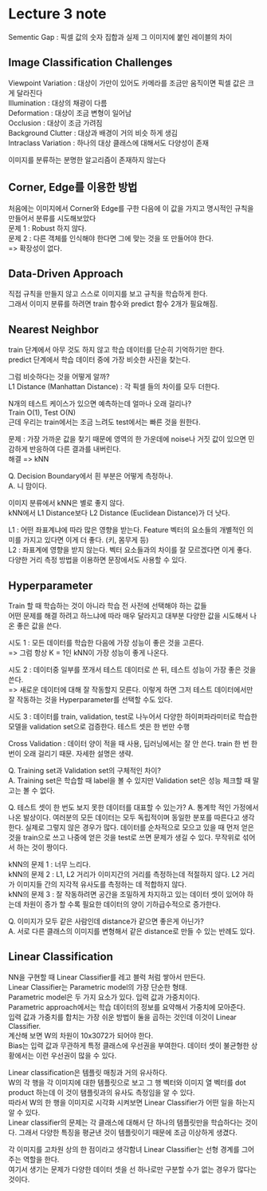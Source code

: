 
# Lecture 3 note

Sementic Gap : 픽셀 값의 숫자 집합과 실제 그 이미지에 붙인 레이블의 차이

## Image Classification Challenges

Viewpoint Variation : 대상이 가만이 있어도 카메라를 조금만 움직이면 픽셀 값은 크게 달라진다    
Illumination : 대상의 채광이 다름    
Deformation : 대상이 조금 변형이 일어남    
Occlusion : 대상이 조금 가려짐    
Background Clutter : 대상과 배경이 거의 비슷 하게 생김    
Intraclass Variation : 하나의 대상 클래스에 대해서도 다양성이 존재    

이미지를 분류하는 분명한 알고리즘이 존재하지 않는다

## Corner, Edge를 이용한 방법

처음에는 이미지에서 Corner와 Edge를 구한 다음에 이 값을 가지고 명시적인 규칙을 만들어서 분류를 시도해보았다     
문제 1 : Robust 하지 않다.    
문제 2 : 다른 객체를 인식해야 한다면 그에 맞는 것을 또 만들어야 한다.    
=> 확장성이 없다.

## Data-Driven Approach

직접 규칙을 만들지 않고 스스로 이미지를 보고 규칙을 학습하게 한다.    
그래서 이미지 분류를 하려면 train 함수와 predict 함수 2개가 필요해짐.

## Nearest Neighbor

train 단계에서 아무 것도 하지 않고 학습 데이터를 단순히 기억하기만 한다.    
predict 단계에서 학습 데이터 중에 가장 비슷한 사진을 찾는다.

그럼 비슷하다는 것을 어떻게 알까?    
L1 Distance (Manhattan Distance) : 각 픽셀 들의 차이를 모두 더한다.

N개의 테스트 케이스가 있으면 예측하는데 얼마나 오래 걸리나?    
Train O(1), Test O(N)    
근데 우리는 train에서는 조금 느려도 test에서는 빠른 것을 원한다.

문제 : 가장 가까운 값을 찾기 때문에 영역의 한 가운데에 noise나 거짓 값이 있으면 민감하게 반응하여 다른 결과를 내버린다.    
해결 => kNN

Q. Decision Boundary에서 흰 부분은 어떻게 측정하나.    
A. 니 맘이다.

이미지 분류에서 kNN은 별로 좋지 않다.    
kNN에서 L1 Distance보다 L2 Distance (Euclidean Distance)가 더 낫다.

L1 : 어떤 좌표계냐에 따라 많은 영향을 받는다. Feature 벡터의 요소들의 개별적인 의미를 가지고 있다면 이게 더 좋다. (키, 몸무게 등)    
L2 : 좌표계에 영향을 받지 않는다. 벡터 요소들과의 차이를 잘 모르겠다면 이게 좋다.    
다양한 거리 측정 방법을 이용하면 문장에서도 사용할 수 있다.

## Hyperparameter

Train 할 때 학습하는 것이 아니라 학습 전 사전에 선택해야 하는 값들    
어떤 문제를 해결 하려고 하느냐에 따라 매우 달라지고 대부분 다양한 값을 시도해서 나온 좋은 값을 쓴다.

시도 1 : 모든 데이터를 학습한 다음에 가장 성능이 좋은 것을 고른다.    
=> 그럼 항상 K = 1인 kNN이 가장 성능이 좋게 나온다.

시도 2 : 데이터중 일부를 쪼개서 테스트 데이터로 쓴 뒤, 테스트 성능이 가장 좋은 것을 쓴다.    
=> 새로운 데이터에 대해 잘 작동할지 모른다. 이렇게 하면 그저 테스트 데이터에서만 잘 작동하는 것을 Hyperparameter를 선택할 수도 있다.

시도 3 : 데이터를 train, validation, test로 나누어서 다양한 하이퍼파라미터로 학습한 모델을 validation set으로 검증한다. 테스트 셋은 한 번만 수행

Cross Validation : 데이터 양이 적을 때 사용, 딥러닝에서는 잘 안 쓴다. train 한 번 한 번이 오래 걸리기 때문. 자세한 설명은 생략.

Q. Training set과 Validation set의 구체적인 차이?    
A. Training set은 학습할 때 label을 볼 수 있지만 Validation set은 성능 체크할 때 말고는 볼 수 없다.

Q. 테스트 셋이 한 번도 보지 못한 데이터를 대표할 수 있는가?
A. 통계학 적인 가정에서 나온 발상이다. 여러분의 모든 데이터는 모두 독립적이며 동일한 분포를 따른다고 생각한다. 실제로 그렇지 않은 경우가 많다.
데이터를 순차적으로 모으고 있을 때 먼저 얻은 것을 train으로 쓰고 나중에 얻은 것을 test로 쓰면 문제가 생길 수 있다. 무작위로 섞어서 하는 것이 짱이다.

kNN의 문제 1 : 너무 느리다.    
kNN의 문제 2 : L1, L2 거리가 이미지간의 거리를 측정하는데 적절하지 않다. L2 거리가 이미지들 간의 지각적 유사도를 측정하는 데 적합하지 않다.    
kNN의 문제 3 : 잘 작동하려면 공간을 조밀하게 차지하고 있는 데이터 셋이 있어야 하는데 차원이 증가 할 수록 필요한 데이터의 양이 기하급수적으로 증가한다.

Q. 이미지가 모두 같은 사람인데 distance가 같으면 좋은게 아닌가?    
A. 서로 다른 클래스의 이미지를 변형해서 같은 distance로 만들 수 있는 반례도 있다.

## Linear Classification

NN을 구현할 때 Linear Classifier를 레고 블럭 처럼 쌓아서 만든다.    
Linear Classifier는 Parametric model의 가장 단순한 형태.    
Parametric model은 두 가지 요소가 있다. 입력 값과 가중치이다.    
Parametric approach에서는 학습 데이터의 정보를 요약해서 가중치에 모아준다.    
입력 값과 가중치를 합치는 가장 쉬운 방법이 둘을 곱하는 것인데 이것이 Linear Classifier.    
계산해 보면 W의 차원이 10x3072가 되어야 한다.    
Bias는 입력 값과 무관하게 특정 클래스에 우선권을 부여한다. 데이터 셋이 불균형한 상황에서는 이런 우선권이 많을 수 있다.    

Linear classification은 템플릿 매칭과 거의 유사하다.    
W의 각 행을 각 이미지에 대한 템플릿으로 보고 그 행 벡터와 이미지 열 벡터를 dot product 하는데 이 것이 탬플릿과의 유사도 측정임을 알 수 있다.    
따라서 W의 한 행을 이미지로 시각화 시켜보면 Linear Classifier가 어떤 일을 하는지 알 수 있다.    
Linear classifier의 문제는 각 클래스에 대해서 단 하나의 템플릿만을 학습하다는 것이다. 그래서 다양한 특징을 평균낸 것이 템플릿이기 때문에 조금 이상하게 생겼다.    

각 이미지를 고차원 상의 한 점이라고 생각함녀 Linear Classifier는 선형 경계를 그어주는 역할을 한다.    
여기서 생기는 문제가 다양한 데이터 셋을 선 하나로만 구분할 수가 없는 경우가 많다는 것이다.
